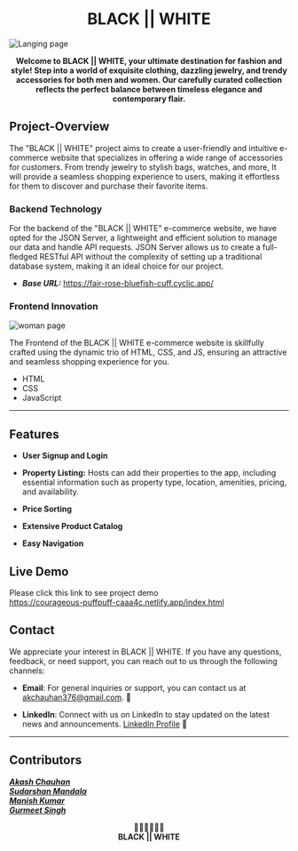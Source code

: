 <h1 align="center">BLACK || WHITE</h1>

![Langing page](https://github.com/Manishkumar2784/lucid-tin-120/assets/112763866/58ca6641-9549-4719-9601-080ba4515389)


<p align="center">
  <b>Welcome to BLACK || WHITE, your ultimate destination for fashion and style! Step into a world of exquisite clothing, dazzling jewelry, and trendy accessories for both men and women. Our carefully curated collection reflects the perfect balance between timeless elegance and contemporary flair.</b>
</p>

## Project-Overview

The "BLACK || WHITE" project aims to create a user-friendly and intuitive e-commerce website that specializes in offering a wide range of accessories for customers. From trendy jewelry to stylish bags, watches, and more, It will provide a seamless shopping experience to users, making it effortless for them to discover and purchase their favorite items.

### Backend Technology
For the backend of the "BLACK || WHITE" e-commerce website, we have opted for the JSON Server, a lightweight and efficient solution to manage our data and handle API requests. JSON Server allows us to create a full-fledged RESTful API without the complexity of setting up a traditional database system, making it an ideal choice for our project.
- ***Base URL:*** https://fair-rose-bluefish-cuff.cyclic.app/ 

### Frontend Innovation
![woman page](https://github.com/Manishkumar2784/lucid-tin-120/assets/112763866/7eef72a8-fae7-4f09-a13c-9ee4798186f6)


The Frontend of the BLACK || WHITE e-commerce website is skillfully crafted using the dynamic trio of HTML, CSS, and JS, ensuring an attractive and seamless shopping experience for you.
- HTML
- CSS
- JavaScript

---
## Features
- **User Signup and Login**
- **Property Listing:** Hosts can add their properties to the app, including essential information such as property type, location, amenities, pricing, and availability.

- **Price Sorting**

- **Extensive Product Catalog**

- **Easy Navigation**

## Live Demo
Please click this link to see project demo <br>
https://courageous-puffpuff-caaa4c.netlify.app/index.html

## Contact

We appreciate your interest in BLACK || WHITE. If you have any questions, feedback, or need support, you can reach out to us through the following channels:

- **Email**: For general inquiries or support, you can contact us at akchauhan376@gmail.com. 📧

- **LinkedIn**: Connect with us on LinkedIn to stay updated on the latest news and announcements. [LinkedIn Profile](https://www.linkedin.com/in/akash-chauhan-729184247/) 🔗


---

## Contributors

***<a href="https://github.com/Akash-376">Akash Chauhan</a>***
<br>
***<a href="https://github.com/sudarshan137">Sudarshan Mandala</a>***
<br>
***<a href="https://github.com/Manishkumar2784">Manish Kumar</a>***
<br>
***<a href="https://github.com/kalsaniya">Gurmeet Singh</a>***

<p align="center">
  🙏🏻🙏🏻🙏🏻<br>
  <b> BLACK || WHITE</b>
</p>


